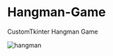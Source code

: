 # Hangman-Game
 CustomTkinter Hangman Game
 
 ![hangman](https://github.com/ToraoIV/Hangman-Game/assets/132240141/aa1fb38f-c880-4a46-90d0-2c08c07ea5cc)

